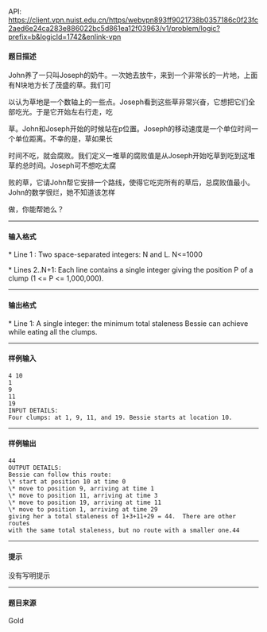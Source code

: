 API: https://client.vpn.nuist.edu.cn/https/webvpn893ff9021738b0357186c0f23fc2aed6e24ca283e886022bc5d861ea12f03963/v1/problem/logic?prefix=b&logicId=1742&enlink-vpn

#### 题目描述

John养了一只叫Joseph的奶牛。一次她去放牛，来到一个非常长的一片地，上面有N块地方长了茂盛的草。我们可

以认为草地是一个数轴上的一些点。Joseph看到这些草非常兴奋，它想把它们全部吃光。于是它开始左右行走，吃

草。John和Joseph开始的时候站在p位置。Joseph的移动速度是一个单位时间一个单位距离。不幸的是，草如果长

时间不吃，就会腐败。我们定义一堆草的腐败值是从Joseph开始吃草到吃到这堆草的总时间。Joseph可不想吃太腐

败的草，它请John帮它安排一个路线，使得它吃完所有的草后，总腐败值最小。John的数学很烂，她不知道该怎样

做，你能帮她么？

---

#### 输入格式

\* Line 1 : Two space-separated integers: N and L. N<=1000

\* Lines 2..N+1: Each line contains a single integer giving the position P of a clump (1 <= P <= 1,000,000).

---

#### 输出格式

\* Line 1: A single integer: the minimum total staleness Bessie can achieve while eating all the clumps.

---

#### 样例输入
```
4 10
1
9
11
19
INPUT DETAILS:
Four clumps: at 1, 9, 11, and 19. Bessie starts at location 10.
```

---

#### 样例输出
```
44
OUTPUT DETAILS:
Bessie can follow this route:
\* start at position 10 at time 0
\* move to position 9, arriving at time 1
\* move to position 11, arriving at time 3
\* move to position 19, arriving at time 11
\* move to position 1, arriving at time 29
giving her a total staleness of 1+3+11+29 = 44.  There are other routes
with the same total staleness, but no route with a smaller one.44
```

---

#### 提示

没有写明提示

---

#### 题目来源

Gold